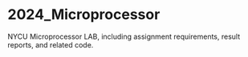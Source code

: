 # 2024_Microprocessor
 NYCU Microprocessor LAB, including assignment requirements, result reports, and related code.
